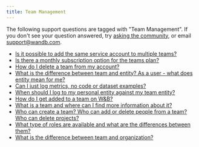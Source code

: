 ```yaml
---
title: Team Management 
---
```

The following support questions are tagged with "Team Management". If you don't see 
your question answered, try [asking the community](https://community.wandb.ai/), 
or email [support@wandb.com](mailto:support@wandb.com).

- [Is it possible to add the same service account to multiple teams?](add_same_service_account_multiple_teams.md)
- [Is there a monthly subscription option for the teams plan?](monthly_subscription_option_teams_plan.md)
- [How do I delete a team from my account?](delete_team_from_account.md)
- [What is the difference between team and entity? As a user - what does entity mean for me?](difference_team_entity_user_entity_mean_me.md)
- [Can I just log metrics, no code or dataset examples?](just_log_metrics_no_code_dataset_examples.md)
- [When should I log to my personal entity against my team entity?](log_personal_entity_team_entity.md)
- [How do I get added to a team on W&B?](join_team.md)
- [What is a team and where can I find more information about it?](team_find_more_information.md)
- [Who can create a team? Who can add or delete people from a team? Who can delete projects?](create_team_add_delete_people_team.md)
- [What type of roles are available and what are the differences between them?](type_roles_available_differences.md)
- [What is the difference between team and organization?](difference_team_organization.md)
